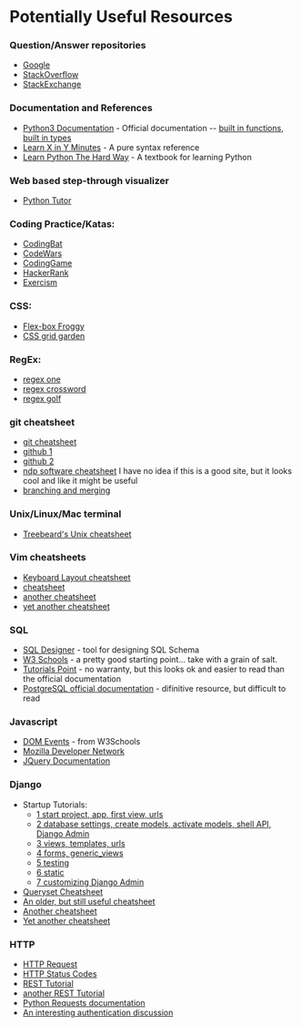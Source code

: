 # Potentially Useful Resources

### Question/Answer repositories
- [Google](https://www.google.com/)
- [StackOverflow](http://stackoverflow.com/)
- [StackExchange](http://stackexchange.com/)


### Documentation and References
- [Python3 Documentation](https://docs.python.org/3/) - Official documentation -- [built in functions](https://docs.python.org/3/library/functions.html), [built in types](https://docs.python.org/3/library/stdtypes.html)
- [Learn X in Y Minutes](https://learnxinyminutes.com/docs/python3/) - A pure syntax reference
- [Learn Python The Hard Way](https://learnpythonthehardway.org/book/) - A textbook for learning Python


### Web based step-through visualizer
- [Python Tutor](http://pythontutor.com/)


### Coding Practice/Katas:
- [CodingBat](http://codingbat.com/python)
- [CodeWars](https://www.codewars.com/)
- [CodingGame](https://www.codingame.com/)
- [HackerRank](https://www.hackerrank.com/)
- [Exercism](http://exercism.io/)

### CSS:
- [Flex-box Froggy](http://flexboxfroggy.com/)
- [CSS grid garden](http://cssgridgarden.com/)


### RegEx:
- [regex one](https://regexone.com/)
- [regex crossword](https://regexcrossword.com/)
- [regex golf](https://alf.nu/RegexGolf)


### git cheatsheet
- [git cheatsheet](https://www.git-tower.com/blog/git-cheat-sheet/)
- [github 1](https://education.github.com/git-cheat-sheet-education.pdf)
- [github 2](https://services.github.com/on-demand/downloads/github-git-cheat-sheet.pdf)
- [ndp software cheatsheet](http://ndpsoftware.com/git-cheatsheet.html) I have no idea if this is a good site, but it looks cool and like it might be useful
- [branching and merging](https://git-scm.com/book/en/v2/Git-Branching-Basic-Branching-and-Merging)


### Unix/Linux/Mac terminal
- [Treebeard's Unix cheatsheet](http://www.rain.org/~mkummel/unix.html)


### Vim cheatsheets
- [Keyboard Layout cheatsheet](http://www.viemu.com/vi-vim-cheat-sheet.gif)
- [cheatsheet](http://vimsheet.com/)
- [another cheatsheet](https://vim.rtorr.com/)
- [yet another cheatsheet](https://www.fprintf.net/vimCheatSheet.html)


### SQL
- [SQL Designer](https://ondras.zarovi.cz/sql/demo/) - tool for designing SQL Schema
- [W3 Schools](https://www.w3schools.com/sql/) - a pretty good starting point...  take with a grain of salt.
- [Tutorials Point](https://www.tutorialspoint.com/postgresql/) - no warranty, but this looks ok and easier to read than the official documentation
- [PostgreSQL official documentation](https://www.postgresql.org/docs/9.6/static/index.html) - difinitive resource, but difficult to read


### Javascript
- [DOM Events](https://www.w3schools.com/jsref/dom_obj_event.asp) - from W3Schools
- [Mozilla Developer Network](https://developer.mozilla.org/en-US/docs/Web/JavaScript)
- [JQuery Documentation](https://api.jquery.com/)


### Django
- Startup Tutorials: 
    - [1 start project, app, first view, urls](https://docs.djangoproject.com/en/1.9/intro/tutorial01/) 
    - [2 database settings, create models, activate models, shell API, Django Admin](https://docs.djangoproject.com/en/1.9/intro/tutorial02/) 
    - [3 views, templates, urls](https://docs.djangoproject.com/en/1.9/intro/tutorial03/) 
    - [4 forms, generic_views](https://docs.djangoproject.com/en/1.9/intro/tutorial04/)
    - [5 testing](https://docs.djangoproject.com/en/1.9/intro/tutorial05/)
    - [6 static](https://docs.djangoproject.com/en/1.9/intro/tutorial06/)
    - [7 customizing Django Admin](https://docs.djangoproject.com/en/1.9/intro/tutorial07/)
- [Queryset Cheatsheet](https://github.com/chrisdl/Django-QuerySet-Cheatsheet)
- [An older, but still useful cheatsheet](https://www.mercurytide.co.uk/media/resources/django-cheat-sheet.pdf)
- [Another cheatsheet](http://www.cheat-sheets.org/saved-copy/django_reference_sheet.pdf)
- [Yet another cheatsheet](http://steventking.com/clients/django_beginners_cheatsheet.pdf)


### HTTP
- [HTTP Request](https://www.ntu.edu.sg/home/ehchua/programming/webprogramming/HTTP_Basics.html)
- [HTTP Status Codes](http://www.restapitutorial.com/httpstatuscodes.html)
- [REST Tutorial](http://www.restapitutorial.com/)
- [another REST Tutorial](http://restcookbook.com/HTTP%20Methods/patch/)
- [Python Requests documentation](http://docs.python-requests.org/en/master/)
- [An interesting authentication discussion](http://stackoverflow.com/questions/34784644/what-is-the-difference-between-oauth-based-and-token-based-authentication)


